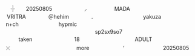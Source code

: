 ㅤᅟ𓏶  ㅤᅟ20250805ㅤ ㅤᅟㅤᅟ ㅤ⸝ㅤ   ㅤᅟㅤᅟ  MADA ㅤᅟㅤᅟㅤᅟㅤᅟ
ㅤᅟㅤᅟ ‌ ‌ ‌ ‌    VRITRA        ㅤᅟㅤᅟ  ＠hehim ㅤᅟㅤᅟ       .ㅤᅟㅤᅟㅤᅟ
ㅤㅤᅟᅟyakuzaㅤ ㅤ ㅤᅟㅤ ㅤn+chㅤ ㅤㅤ ㅤ ㅤㅤ ㅤhypmicㅤᅟㅤᅟ
ㅤᅟㅤᅟㅤᅟㅤᅟㅤᅟㅤᅟㅤᅟㅤᅟㅤᅟㅤᅟㅤᅟㅤᅟㅤᅟㅤᅟ
ㅤㅤㅤᅟㅤᅟᅟᅟㅤᅟsp2sx9so7ㅤㅤ ㅤㅤ ㅤ ㅤㅤ ㅤㅤᅟㅤᅟ ㅤ ㅤㅤ takenㅤᅟㅤᅟㅤᅟ
ᅟᅟ 18ㅤㅤㅤᅟㅤᅟㅤㅤㅤᅟ ㅤADULTㅤ ㅤᅟㅤᅟㅤᅟ  ㅤ𓏴 ㅤᅟㅤᅟ
ᅟᅟㅤᅟᅟㅤᅟㅤᅟmore  ‌ㅤㅤᅟᅟᅟᅟ ‌‘ ‌ ㅤㅤᅟᅟᅟㅤㅤ 20250805ㅤᅟㅤᅟㅤᅟㅤᅟㅤᅟ
ᅟᅟㅤᅟㅤᅟㅤᅟ   
